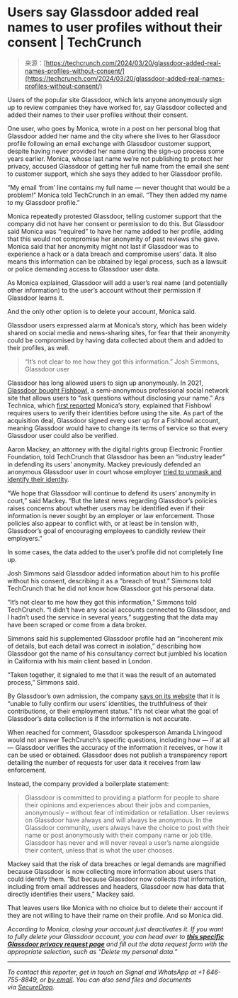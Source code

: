 <!--yml
category: 未分类
date: 2024-05-29 12:35:25
-->

# Users say Glassdoor added real names to user profiles without their consent | TechCrunch

> 来源：[https://techcrunch.com/2024/03/20/glassdoor-added-real-names-profiles-without-consent/](https://techcrunch.com/2024/03/20/glassdoor-added-real-names-profiles-without-consent/)

Users of the popular site Glassdoor, which lets anyone anonymously sign up to review companies they have worked for, say Glassdoor collected and added their names to their user profiles without their consent.

One user, who goes by Monica, wrote in a post on her personal blog that Glassdoor added her name and the city where she lives to her Glassdoor profile following an email exchange with Glassdoor customer support, despite having never provided her name during the sign-up process some years earlier. Monica, whose last name we’re not publishing to protect her privacy, accused Glassdoor of getting her full name from the email she sent to customer support, which she says they added to her Glassdoor profile.

“My email ‘from’ line contains my full name — never thought that would be a problem!” Monica told TechCrunch in an email. “They then added my name to my Glassdoor profile.”

Monica repeatedly protested Glassdoor, telling customer support that the company did not have her consent or permission to do this. But Glassdoor said Monica was “required” to have her name added to her profile, adding that this would not compromise her anonymity of past reviews she gave. Monica said that her anonymity might not last if Glassdoor was to experience a hack or a data breach and compromise users’ data. It also means this information can be obtained by legal process, such as a lawsuit or police demanding access to Glassdoor user data.

As Monica explained, Glassdoor will add a user’s real name (and potentially other information) to the user’s account without their permission if Glassdoor learns it.

And the only other option is to delete your account, Monica said.

Glassdoor users expressed alarm at Monica’s story, which has been widely shared on social media and news-sharing sites, for fear that their anonymity could be compromised by having data collected about them and added to their profiles, as well.

> “It’s not clear to me how they got this information.” Josh Simmons, Glassdoor user

Glassdoor has long allowed users to sign up anonymously. In 2021, [Glassdoor bought Fishbowl](https://techcrunch.com/2021/09/14/glassdoor-fishbowl-linkedin/), a semi-anonymous professional social network site that allows users to “ask questions without disclosing your name.” Ars Technica, which [first reported](https://arstechnica.com/tech-policy/2024/03/glassdoor-adding-users-real-names-job-info-to-profiles-without-consent/) Monica’s story, explained that Fishbowl requires users to verify their identities before using the site. As part of the acquisition deal, Glassdoor signed every user up for a Fishbowl account, meaning Glassdoor would have to change its terms of service so that every Glassdoor user could also be verified.

Aaron Mackey, an attorney with the digital rights group Electronic Frontier Foundation, told TechCrunch that Glassdoor has been an “industry leader” in defending its users’ anonymity. Mackey previously defended an anonymous Glassdoor user in court whose employer [tried to unmask and identify their identity](https://www.eff.org/press/releases/eff-fights-protect-anonymity-glassdoor-commenter).

“We hope that Glassdoor will continue to defend its users’ anonymity in court,” said Mackey. “But the latest news regarding Glassdoor’s policies raises concerns about whether users may be identified even if their information is never sought by an employer or law enforcement. Those policies also appear to conflict with, or at least be in tension with, Glassdoor’s goal of encouraging employees to candidly review their employers.”

In some cases, the data added to the user’s profile did not completely line up.

Josh Simmons said Glassdoor added information about him to his profile without his consent, describing it as a “breach of trust.” Simmons told TechCrunch that he did not know how Glassdoor got his personal data.

“It’s not clear to me how they got this information,” Simmons told TechCrunch. “I didn’t have any social accounts connected to Glassdoor, and I hadn’t used the service in several years,” suggesting that the data may have been scraped or come from a data broker.

Simmons said his supplemented Glassdoor profile had an “incoherent mix of details, but each detail was correct in isolation,” describing how Glassdoor got the name of his consultancy correct but jumbled his location in California with his main client based in London.

“Taken together, it signaled to me that it was the result of an automated process,” Simmons said.

By Glassdoor’s own admission, the company [says on its website](https://help.glassdoor.com/s/article/Does-Glassdoor-verify-employees?language=en_US) that it is “unable to fully confirm our users’ identities, the truthfulness of their contributions, or their employment status.” It’s not clear what the goal of Glassdoor’s data collection is if the information is not accurate.

When reached for comment, Glassdoor spokesperson Amanda Livingood would not answer TechCrunch’s specific questions, including how — if at all — Glassdoor verifies the accuracy of the information it receives, or how it can be used or obtained. Glassdoor does not publish a transparency report detailing the number of requests for user data it receives from law enforcement.

Instead, the company provided a boilerplate statement:

> Glassdoor is committed to providing a platform for people to share their opinions and experiences about their jobs and companies, anonymously – without fear of intimidation or retaliation. User reviews on Glassdoor have always and will always be anonymous. In the Glassdoor community, users always have the choice to post with their name or post anonymously with their company name or job title. Glassdoor has never and will never reveal a user’s name alongside their content, unless that is what the user chooses.

Mackey said that the risk of data breaches or legal demands are magnified because Glassdoor is now collecting more information about users that could identify them. “But because Glassdoor now collects that information, including from email addresses and headers, Glassdoor now has data that directly identifies their users,” Mackey said.

That leaves users like Monica with no choice but to delete their account if they are not willing to have their name on their profile. And so Monica did.

*According to Monica, closing your account just deactivates it. If you want to fully delete your Glassdoor account, you can head over to **[this specific Glassdoor privacy request page](https://help.glassdoor.com/s/privacyrequest)** and fill out the data request form with the appropriate selection, such as “Delete my personal data.”*

* * *

*To contact this reporter, get in touch on Signal and WhatsApp at +1 646-755-8849, or [by email](mailto:zack.whittaker@techcrunch.com). You can also send files and documents via [SecureDrop](https://techcrunch.com/tips).*